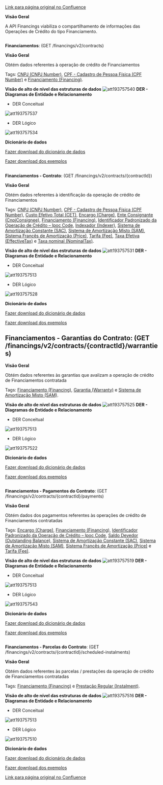 [Link para página original no Confluence](https://openfinancebrasil.atlassian.net/wiki/spaces/OF/pages/193757431)

**Visão Geral**

A API Financings viabiliza o compartilhamento de informações das Operações de Crédito do tipo Financiamento.

##   
**Financiamentos**: (GET /financings/v2/contracts)

**Visão Geral**

Obtém dados referentes à operação de crédito de Financiamentos

Tags: [CNPJ (CNPJ Number)](https://openfinancebrasil.atlassian.net/wiki/spaces/OF/pages/17379230/Gloss+rio#CNPJ-%28CNPJ-Number%29), [CPF - Cadastro de Pessoa Física (CPF Number)](https://openfinancebrasil.atlassian.net/wiki/spaces/OF/pages/17379230/Gloss+rio#CPF---Cadastro-de-Pessoa-F%C3%ADsica-%28CPF-Number%29) e [Financiamento (Financing)](https://openfinancebrasil.atlassian.net/wiki/spaces/OF/pages/17379230/Gloss+rio#Financiamento-%28Financing%29).

**Visão de alto de nível das estruturas de dados**
![att193757540](Informa%c3%a7%c3%b5es%20Gerais%20-%20Financiamento%20-%20v2.1.0-rc.2/attachments/TLD_Financings_List-317a9f55.png)
**DER - Diagramas de Entidade e Relacionamento**

- DER Conceitual

![att193757537](Informa%c3%a7%c3%b5es%20Gerais%20-%20Financiamento%20-%20v2.1.0-rc.2/attachments/DER_Financings_List_Conceitual-78a6e363.png)

- DER Lógico

![att193757534](Informa%c3%a7%c3%b5es%20Gerais%20-%20Financiamento%20-%20v2.1.0-rc.2/attachments/DER_Financings_List-c771a67f.png)

**Dicionário de dados**

[Fazer download do dicionário de dados](https://openbanking-brasil.github.io/openapi/dictionary/financingsGetContracts_v2.csv)

[Fazer download dos exemplos](https://openfinancebrasil.atlassian.net/wiki/download/attachments/10059794/financingsGetContracts.csv?api=v2&amp;download=true)

##   
**Financiamentos - Contrato**: (GET /financings/v2/contracts/{contractId})

**Visão Geral**

Obtém dados referentes à identificação da operação de crédito de Financiamentos

Tags: [CNPJ (CNPJ Number)](https://openfinancebrasil.atlassian.net/wiki/spaces/OF/pages/17379230/Gloss+rio#CNPJ-%28CNPJ-Number%29), [CPF - Cadastro de Pessoa Física (CPF Number)](https://openfinancebrasil.atlassian.net/wiki/spaces/OF/pages/17379230/Gloss+rio#CPF---Cadastro-de-Pessoa-F%C3%ADsica-%28CPF-Number%29), [Custo Efetivo Total (CET)](https://openfinancebrasil.atlassian.net/wiki/spaces/OF/pages/17379230/Gloss+rio#Custo-Efetivo-Total-%28CET%29), [Encargo (Charge)](https://openfinancebrasil.atlassian.net/wiki/spaces/OF/pages/17379230/Gloss+rio#Encargo-%28Charge%29), [Ente Consignante (CnpjConsignee)](https://openfinancebrasil.atlassian.net/wiki/spaces/OF/pages/17379230/Gloss+rio#Ente-Consignante-%28CnpjConsignee%29), [Financiamento (Financing)](https://openfinancebrasil.atlassian.net/wiki/spaces/OF/pages/17379230/Gloss+rio#Financiamento-%28Financing%29), [Identificador Padronizado da Operação de Crédito – Ipoc Code](https://openfinancebrasil.atlassian.net/wiki/spaces/OF/pages/17379230/Gloss+rio#Identificador-Padronizado-da-Opera%C3%A7%C3%A3o-de-Cr%C3%A9dito-%E2%80%93-Ipoc-Code), [Indexador (Indexer)](https://openfinancebrasil.atlassian.net/wiki/spaces/OF/pages/17379230/Gloss+rio#Indexador-%28Indexer%29), [Sistema de Amortização Constante (SAC)](https://openfinancebrasil.atlassian.net/wiki/spaces/OF/pages/17379230/Gloss+rio#Sistema-de-Amortiza%C3%A7%C3%A3o-Constante-%28SAC%29), [Sistema de Amortização Misto (SAM)](https://openfinancebrasil.atlassian.net/wiki/spaces/OF/pages/17379230/Gloss+rio#Sistema-de-Amortiza%C3%A7%C3%A3o-Misto-%28SAM%29), [Sistema Francês de Amortização (Price)](https://openfinancebrasil.atlassian.net/wiki/spaces/OF/pages/17379230/Gloss+rio#Sistema-Franc%C3%AAs-de-Amortiza%C3%A7%C3%A3o-%28Price%29), [Tarifa (Fee)](https://openfinancebrasil.atlassian.net/wiki/spaces/OF/pages/17379230/Gloss+rio#Tarifa-%28Fee%29), [Taxa Efetiva (EffectiveTax)](https://openfinancebrasil.atlassian.net/wiki/spaces/OF/pages/17379230/Gloss+rio#Taxa-Efetiva-%28EffectiveTax%29) e [Taxa nominal (NominalTax)](https://openfinancebrasil.atlassian.net/wiki/spaces/OF/pages/17379230/Gloss+rio#Taxa-nominal-%28NominalTax%29).

**Visão de alto de nível das estruturas de dados**
![att193757531](Informa%c3%a7%c3%b5es%20Gerais%20-%20Financiamento%20-%20v2.1.0-rc.2/attachments/TLD_Financings_Contract-28e66d10.png)
**DER - Diagramas de Entidade e Relacionamento**

- DER Conceitual

![att193757513](Informa%c3%a7%c3%b5es%20Gerais%20-%20Financiamento%20-%20v2.1.0-rc.2/attachments/DER_Financings-d24aedd7.png)

- DER Lógico

![att193757528](Informa%c3%a7%c3%b5es%20Gerais%20-%20Financiamento%20-%20v2.1.0-rc.2/attachments/DER_Financings_Contract-2dad086e.png)

**Dicionário de dados**

[Fazer download do dicionário de dados](https://openbanking-brasil.github.io/openapi/dictionary/financingsGetContractsContractId_v2.csv)

[Fazer download dos exemplos](https://openfinancebrasil.atlassian.net/wiki/download/attachments/10059794/financingsGetContractsContractId.csv?api=v2&amp;download=true)

## **Financiamentos - Garantias do Contrato**: (GET /financings/v2/contracts/{contractId}/warranties)

**Visão Geral**

Obtém dados referentes às garantias que avalizam a operação de crédito de Financiamentos contratada

Tags: [Financiamento (Financing)](https://openfinancebrasil.atlassian.net/wiki/spaces/OF/pages/17379230/Gloss+rio#Financiamento-%28Financing%29), [Garantia (Warranty)](https://openfinancebrasil.atlassian.net/wiki/spaces/OF/pages/17379230/Gloss+rio#Garantia-%28Warranty%29) e [Sistema de Amortização Misto (SAM)](https://openfinancebrasil.atlassian.net/wiki/spaces/OF/pages/17379230/Gloss+rio#Sistema-de-Amortiza%C3%A7%C3%A3o-Misto-%28SAM%29).

**Visão de alto de nível das estruturas de dados**
![att193757525](Informa%c3%a7%c3%b5es%20Gerais%20-%20Financiamento%20-%20v2.1.0-rc.2/attachments/TLD_Financings_Warranties-45815cdc.png)
**DER - Diagramas de Entidade e Relacionamento**

- DER Conceitual

![att193757513](Informa%c3%a7%c3%b5es%20Gerais%20-%20Financiamento%20-%20v2.1.0-rc.2/attachments/DER_Financings-d24aedd7.png)

- DER Lógico

![att193757522](Informa%c3%a7%c3%b5es%20Gerais%20-%20Financiamento%20-%20v2.1.0-rc.2/attachments/DER_Financings_Warranties-d85bb514.png)

**Dicionário de dados**

[Fazer download do dicionário de dados](https://openbanking-brasil.github.io/openapi/dictionary/financingsGetContractsContractIdWarranties_v2.csv)

[Fazer download dos exemplos](https://openfinancebrasil.atlassian.net/wiki/download/attachments/10059794/financingsGetContractsContractIdWarranties.csv?api=v2&amp;download=true)

##   
**Financiamentos - Pagamentos do Contrato**: (GET /financings/v2/contracts/{contractId}/payments)

**Visão Geral**

Obtém dados dos pagamentos referentes às operações de crédito de Financiamentos contratadas

Tags: [Encargo (Charge)](https://openfinancebrasil.atlassian.net/wiki/spaces/OF/pages/17379230#Encargo-%28Charge%29), [Financiamento (Financing)](https://openfinancebrasil.atlassian.net/wiki/spaces/OF/pages/17379230#Financiamento-%28Financing%29), [Identificador Padronizado da Operação de Crédito – Ipoc Code](https://openfinancebrasil.atlassian.net/wiki/spaces/OF/pages/17379230#Identificador-Padronizado-da-Opera%C3%A7%C3%A3o-de-Cr%C3%A9dito-%E2%80%93-Ipoc-Code), [Saldo Devedor (Outstanding Balance)](https://openfinancebrasil.atlassian.net/wiki/spaces/OF/pages/17379230#Saldo-Devedor-%28Outstanding-Balance%29), [Sistema de Amortização Constante (SAC)](https://openfinancebrasil.atlassian.net/wiki/spaces/OF/pages/17379230#Sistema-de-Amortiza%C3%A7%C3%A3o-Constante-%28SAC%29), [Sistema de Amortização Misto (SAM)](https://openfinancebrasil.atlassian.net/wiki/spaces/OF/pages/17379230#Sistema-de-Amortiza%C3%A7%C3%A3o-Misto-%28SAM%29), [Sistema Francês de Amortização (Price)](https://openfinancebrasil.atlassian.net/wiki/spaces/OF/pages/17379230#Sistema-Franc%C3%AAs-de-Amortiza%C3%A7%C3%A3o-%28Price%29) e [Tarifa (Fee)](https://openfinancebrasil.atlassian.net/wiki/spaces/OF/pages/17379230#Tarifa-%28Fee%29).

**Visão de alto de nível das estruturas de dados**
![att193757519](Informa%c3%a7%c3%b5es%20Gerais%20-%20Financiamento%20-%20v2.1.0-rc.2/attachments/TLD_Financings_Payments-38c034e2.png)
**DER - Diagramas de Entidade e Relacionamento**

- DER Conceitual

![att193757513](Informa%c3%a7%c3%b5es%20Gerais%20-%20Financiamento%20-%20v2.1.0-rc.2/attachments/DER_Financings-d24aedd7.png)

- DER Lógico

![att193757543](Informa%c3%a7%c3%b5es%20Gerais%20-%20Financiamento%20-%20v2.1.0-rc.2/attachments/DER_Financings_Payments-e2f69311.png)

**Dicionário de dados**

[Fazer download do dicionário de dados](https://openbanking-brasil.github.io/openapi/dictionary/financingsGetContractsContractIdPayments_v2.csv)

[Fazer download dos exemplos](https://openfinancebrasil.atlassian.net/wiki/download/attachments/10059794/financingsGetContractsContractIdPayments.csv?api=v2&amp;download=true)

##   
**Financiamentos - Parcelas do Contrato**: (GET /financings/v2/contracts/{contractId}/scheduled-instalments)

**Visão Geral**

Obtém dados referentes às parcelas / prestações da operação de crédito de Financiamentos contratadas

Tags: [Financiamento (Financing)](https://openfinancebrasil.atlassian.net/wiki/spaces/OF/pages/17379230#Financiamento-%28Financing%29) e [Prestação Regular (Instalment)](https://openfinancebrasil.atlassian.net/wiki/spaces/OF/pages/17379230#Presta%C3%A7%C3%A3o-Regular-%28Instalment%29).

**Visão de alto de nível das estruturas de dados**
![att193757516](Informa%c3%a7%c3%b5es%20Gerais%20-%20Financiamento%20-%20v2.1.0-rc.2/attachments/TLD_Financings_Instalments-aaa0d467.png)
**DER - Diagramas de Entidade e Relacionamento**

- DER Conceitual

![att193757513](Informa%c3%a7%c3%b5es%20Gerais%20-%20Financiamento%20-%20v2.1.0-rc.2/attachments/DER_Financings-d24aedd7.png)

- DER Lógico

![att193757510](Informa%c3%a7%c3%b5es%20Gerais%20-%20Financiamento%20-%20v2.1.0-rc.2/attachments/DER_Financings_Instalments-f7eb2f57.png)

**Dicionário de dados**

[Fazer download do dicionário de dados](https://openbanking-brasil.github.io/openapi/dictionary/financingsGetContractsContractIdScheduledInstalments_v2.csv)

[Fazer download dos exemplos](https://openfinancebrasil.atlassian.net/wiki/download/attachments/10059794/financingsGetContractsContractIdScheduledInstalments.csv?api=v2&amp;download=true)

[Link para página original no Confluence](https://openfinancebrasil.atlassian.net/wiki/spaces/OF/pages/193757431)